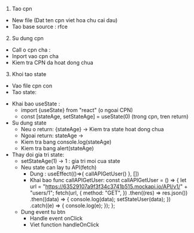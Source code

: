 1. Tao cpn
- New file (Dat ten cpn viet hoa chu cai dau)
- Tao base source : rfce 
2. Su dung cpn
- Call o cpn cha : <NameCPN />
- Inport vao cpn cha
- Kiem tra CPN da hoat dong chua
3. Khoi tao state
- Vao file cpn con
- Tao state: 
+ Khai bao useState : 
    - import {useState} from "react" (o ngoai CPN)
    - const [stateAge, setStateAge] = useState<number>(0) (trong cpn, tren return)
+ Su dung state
    - Neu o return: {stateAge} -> Kiem tra state hoat dong chua
    - Ngoai return: stateAge ->
    + Kiem tra bang console.log(stateAge)
    + Kiem tra bang alert(stateAge)
+ Thay doi gia tri state:
    - setStateAge(1) -> 1 : gia tri moi cua state
    - Neu state can lay tu API(fetch)
        + Dung : 
        useEffect(()=>{
            callAPIGetUser()
        }, [])
        + Khai bao func callAPIGetUser:
        const callAPIGetUser = () => {
            let url = "https://63529107a9f3f34c3741b515.mockapi.io/API/v1/" + "users/1";
            fetch(url, {
                method: "GET",
            })
            .then((res) => res.json())
            .then((data) => {
                console.log(data);
                setStateUser(data);
            })
            .catch((e) => {
                console.log(e);
            });
        };
    - Dung event tu btn
        + Handle event onClick 
        + Viet function handleOnClick

